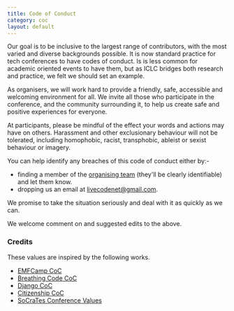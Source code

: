 ```yaml
---
title: Code of Conduct
category: coc
layout: default
---
```


Our goal is to be inclusive to the largest range of contributors, with the most varied and diverse backgrounds possible. It is now standard practice for tech conferences to have codes of conduct. Is is less common for academic oriented events to have them, but as ICLC bridges both research and practice, we felt we should set an example.

As organisers, we will work hard to provide a friendly, safe, accessible and welcoming environment for all. We invite all those who participate in the conference, and the community surrounding it, to help us create safe and positive experiences for everyone.

At participants, please be mindful of the effect your words and actions may have on others. Harassment and other exclusionary behaviour will not be tolerated, including homophobic, racist, transphobic, ableist or sexist behaviour or imagery.

You can help identify any breaches of this code of conduct either by:-

* finding a member of the [organising team](/team.html) (they'll be clearly identifiable) and let them know.
* dropping us an email at [livecodenet@gmail.com](mailto:livecodenet@gmail.com).

We promise to take the situation seriously and deal with it as quickly as we can.

We welcome comment on and suggested edits to the above.

### Credits

These values are inspired by the following works.

* [EMFCamp CoC](https://www.emfcamp.org/code-of-conduct)
* [Breathing Code CoC](http://breathing-code.de/codeofconduct.html)
* [Django CoC](https://www.djangoproject.com/conduct/)
* [Citizenship CoC](http://citizencodeofconduct.org/)
* [SoCraTes Conference Values](http://www.socrates-conference.de/values.html)
